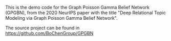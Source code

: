 This is the demo code for the Graph Poisson Gamma Belief Network (GPGBN), from the 2020 NeurIPS paper with the title "Deep Relational Topic Modeling via Graph Poisson Gamma Belief Network".

The source project can be found in https://github.com/BoChenGroup/GPGBN
